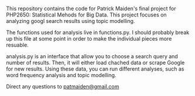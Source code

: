 This repository contains the code for Patrick Maiden's final project for PHP2650: Statistical Mehods for Big Data. This project focuses on analyzing googl search results using topic modelling.

The functions used for analysis live in functions.py. I should probably break up this file at some point in order to make the individual pieces more resuable.

analysis.py is an interface that allow you to choose a search query and number of results. Then, it will either load chached data or scrape Google for new results. Using these data, you can run different analyses, such as word frequency analysis and topic modelling. 

Direct any questions to patmaiden@gmail.com
